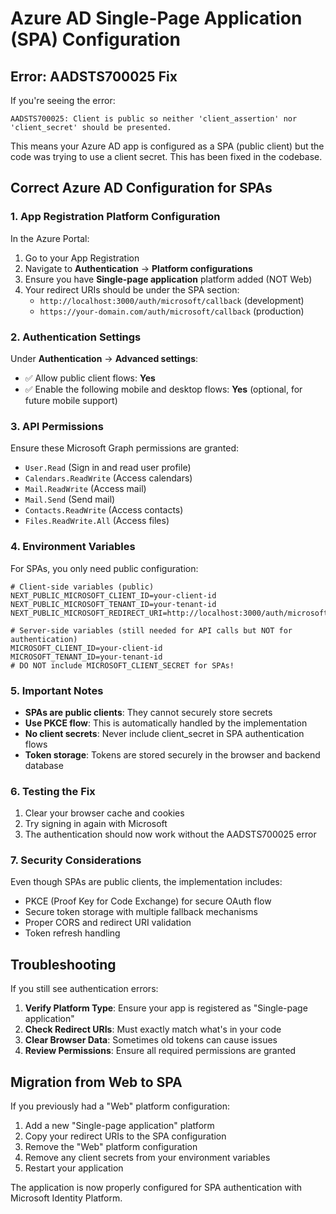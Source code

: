 # Azure AD Single-Page Application (SPA) Configuration

## Error: AADSTS700025 Fix

If you're seeing the error:
```
AADSTS700025: Client is public so neither 'client_assertion' nor 'client_secret' should be presented.
```

This means your Azure AD app is configured as a SPA (public client) but the code was trying to use a client secret. This has been fixed in the codebase.

## Correct Azure AD Configuration for SPAs

### 1. App Registration Platform Configuration

In the Azure Portal:

1. Go to your App Registration
2. Navigate to **Authentication** → **Platform configurations**
3. Ensure you have **Single-page application** platform added (NOT Web)
4. Your redirect URIs should be under the SPA section:
   - `http://localhost:3000/auth/microsoft/callback` (development)
   - `https://your-domain.com/auth/microsoft/callback` (production)

### 2. Authentication Settings

Under **Authentication** → **Advanced settings**:
- ✅ Allow public client flows: **Yes**
- ✅ Enable the following mobile and desktop flows: **Yes** (optional, for future mobile support)

### 3. API Permissions

Ensure these Microsoft Graph permissions are granted:
- `User.Read` (Sign in and read user profile)
- `Calendars.ReadWrite` (Access calendars)
- `Mail.ReadWrite` (Access mail)
- `Mail.Send` (Send mail)
- `Contacts.ReadWrite` (Access contacts)
- `Files.ReadWrite.All` (Access files)

### 4. Environment Variables

For SPAs, you only need public configuration:

```env
# Client-side variables (public)
NEXT_PUBLIC_MICROSOFT_CLIENT_ID=your-client-id
NEXT_PUBLIC_MICROSOFT_TENANT_ID=your-tenant-id
NEXT_PUBLIC_MICROSOFT_REDIRECT_URI=http://localhost:3000/auth/microsoft/callback

# Server-side variables (still needed for API calls but NOT for authentication)
MICROSOFT_CLIENT_ID=your-client-id
MICROSOFT_TENANT_ID=your-tenant-id
# DO NOT include MICROSOFT_CLIENT_SECRET for SPAs!
```

### 5. Important Notes

- **SPAs are public clients**: They cannot securely store secrets
- **Use PKCE flow**: This is automatically handled by the implementation
- **No client secrets**: Never include client_secret in SPA authentication flows
- **Token storage**: Tokens are stored securely in the browser and backend database

### 6. Testing the Fix

1. Clear your browser cache and cookies
2. Try signing in again with Microsoft
3. The authentication should now work without the AADSTS700025 error

### 7. Security Considerations

Even though SPAs are public clients, the implementation includes:
- PKCE (Proof Key for Code Exchange) for secure OAuth flow
- Secure token storage with multiple fallback mechanisms
- Proper CORS and redirect URI validation
- Token refresh handling

## Troubleshooting

If you still see authentication errors:

1. **Verify Platform Type**: Ensure your app is registered as "Single-page application"
2. **Check Redirect URIs**: Must exactly match what's in your code
3. **Clear Browser Data**: Sometimes old tokens can cause issues
4. **Review Permissions**: Ensure all required permissions are granted

## Migration from Web to SPA

If you previously had a "Web" platform configuration:

1. Add a new "Single-page application" platform
2. Copy your redirect URIs to the SPA configuration
3. Remove the "Web" platform configuration
4. Remove any client secrets from your environment variables
5. Restart your application

The application is now properly configured for SPA authentication with Microsoft Identity Platform.